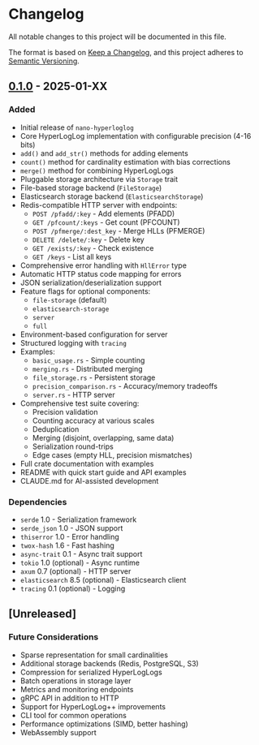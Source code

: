 # Changelog

All notable changes to this project will be documented in this file.

The format is based on [Keep a Changelog](https://keepachangelog.com/en/1.0.0/),
and this project adheres to [Semantic Versioning](https://semver.org/spec/v2.0.0.html).

## [0.1.0] - 2025-01-XX

### Added

- Initial release of `nano-hyperloglog`
- Core HyperLogLog implementation with configurable precision (4-16 bits)
- `add()` and `add_str()` methods for adding elements
- `count()` method for cardinality estimation with bias corrections
- `merge()` method for combining HyperLogLogs
- Pluggable storage architecture via `Storage` trait
- File-based storage backend (`FileStorage`)
- Elasticsearch storage backend (`ElasticsearchStorage`)
- Redis-compatible HTTP server with endpoints:
  - `POST /pfadd/:key` - Add elements (PFADD)
  - `GET /pfcount/:keys` - Get count (PFCOUNT)
  - `POST /pfmerge/:dest_key` - Merge HLLs (PFMERGE)
  - `DELETE /delete/:key` - Delete key
  - `GET /exists/:key` - Check existence
  - `GET /keys` - List all keys
- Comprehensive error handling with `HllError` type
- Automatic HTTP status code mapping for errors
- JSON serialization/deserialization support
- Feature flags for optional components:
  - `file-storage` (default)
  - `elasticsearch-storage`
  - `server`
  - `full`
- Environment-based configuration for server
- Structured logging with `tracing`
- Examples:
  - `basic_usage.rs` - Simple counting
  - `merging.rs` - Distributed merging
  - `file_storage.rs` - Persistent storage
  - `precision_comparison.rs` - Accuracy/memory tradeoffs
  - `server.rs` - HTTP server
- Comprehensive test suite covering:
  - Precision validation
  - Counting accuracy at various scales
  - Deduplication
  - Merging (disjoint, overlapping, same data)
  - Serialization round-trips
  - Edge cases (empty HLL, precision mismatches)
- Full crate documentation with examples
- README with quick start guide and API examples
- CLAUDE.md for AI-assisted development

### Dependencies

- `serde` 1.0 - Serialization framework
- `serde_json` 1.0 - JSON support
- `thiserror` 1.0 - Error handling
- `twox-hash` 1.6 - Fast hashing
- `async-trait` 0.1 - Async trait support
- `tokio` 1.0 (optional) - Async runtime
- `axum` 0.7 (optional) - HTTP server
- `elasticsearch` 8.5 (optional) - Elasticsearch client
- `tracing` 0.1 (optional) - Logging

## [Unreleased]

### Future Considerations

- Sparse representation for small cardinalities
- Additional storage backends (Redis, PostgreSQL, S3)
- Compression for serialized HyperLogLogs
- Batch operations in storage layer
- Metrics and monitoring endpoints
- gRPC API in addition to HTTP
- Support for HyperLogLog++ improvements
- CLI tool for common operations
- Performance optimizations (SIMD, better hashing)
- WebAssembly support

[0.1.0]: https://github.com/aovestdipaperino/nano-hyperloglog/releases/tag/v0.1.0
